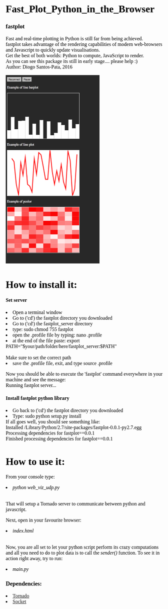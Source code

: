 <font face="Verdana" size="3" color="black">

<h1>Fast_Plot_Python_in_the_Browser</h1>
<h3>fastplot</h3>

<p align="left|right|center|justify">
Fast and real-time plotting in Python is still far from being achieved. <br>
fastplot takes advantage of the rendering capabilities of modern web-browsers and Javascript to quickly update visualisations.  <br>
Get the best of both worlds: Python to compute, JavaScript to render. <br>
As you can see this package its still in early stage.... please help :) <br>
Author: Diogo Santos-Pata, 2016 <br>
</p>

<img src="FastPlot.png" width="300" height="600">

<h1>How to install it: </h1>
<h4>Set server</h4>
<p>
<li>Open a terminal window </li>
<li>Go to ('cd') the <it>fastplot</it> directory you downloaded</li>
<li>Go to ('cd') the <it>fastplot_server</it> directory</li>
<li>type: <it>sudo chmod 755 fastplot</it> </li>
<li>open the .profile file by typing: nano .profile </li>
<li> at the end of the file paste: <it>export PATH="$your/path/folder/here/fastplot_server:$PATH" </it> </li> <br>
Make sure to set the correct path
<li> save the .profile file, exit, and type <it> source .profile </it>  </li> 

Now you should be able to execute the 'fastplot' command everywhere in your machine and see the message: <br>
Running fastplot server...
</p>

<h4>Install fastplot python library</h4>

<p>
<li>Go back to ('cd') the <it>fastplot</it> directory you downloaded</li>
<li>Type: <it>sudo python setup.py install</it>  </li>
If all goes well, you should see something like: <br>
<it>
Installed /Library/Python/2.7/site-packages/fastplot-0.0.1-py2.7.egg <br>
Processing dependencies for fastplot==0.0.1 <br>
Finished processing dependencies for fastplot==0.0.1 <br>
</it>
</p>






<h1>How to use it: </h1>
<p>

From your console type: 

<li> <i>python web_viz_udp.py </i> </li> <br> 

That will setup a Tornado server to communicate between python and javascript.  <br>

Next, open in your favourite browser: <br>

<li> <i> index.html </i> </li>  <br>

Now, you are all set to let your python script perform its crazy computations and all you need to do to 
plot data is to call the <i>sender()</i> function.
To see it in action right away, try to run: <li> <i>main.py </i> </li> 

</p>

<h3>Dependencies:</h3>
<li>  <a href="http://www.tornadoweb.org/en/stable/"> Tornado</a>  </li>
<li>  <a href="https://docs.python.org/2/library/socket.html"> Socket</a>  </li>
